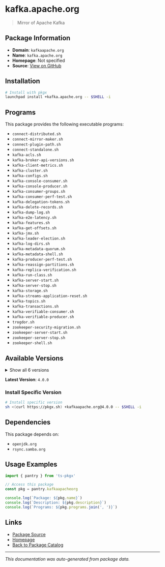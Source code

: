 # kafka.apache.org

> Mirror of Apache Kafka

## Package Information

- **Domain**: `kafkaapache.org`
- **Name**: `kafka.apache.org`
- **Homepage**: Not specified
- **Source**: [View on GitHub](https://github.com/pkgxdev/pantry/tree/main/projects/kafka.apache.org/package.yml)

## Installation

```bash
# Install with pkgx
launchpad install +kafka.apache.org -- $SHELL -i
```

## Programs

This package provides the following executable programs:

- `connect-distributed.sh`
- `connect-mirror-maker.sh`
- `connect-plugin-path.sh`
- `connect-standalone.sh`
- `kafka-acls.sh`
- `kafka-broker-api-versions.sh`
- `kafka-client-metrics.sh`
- `kafka-cluster.sh`
- `kafka-configs.sh`
- `kafka-console-consumer.sh`
- `kafka-console-producer.sh`
- `kafka-consumer-groups.sh`
- `kafka-consumer-perf-test.sh`
- `kafka-delegation-tokens.sh`
- `kafka-delete-records.sh`
- `kafka-dump-log.sh`
- `kafka-e2e-latency.sh`
- `kafka-features.sh`
- `kafka-get-offsets.sh`
- `kafka-jmx.sh`
- `kafka-leader-election.sh`
- `kafka-log-dirs.sh`
- `kafka-metadata-quorum.sh`
- `kafka-metadata-shell.sh`
- `kafka-producer-perf-test.sh`
- `kafka-reassign-partitions.sh`
- `kafka-replica-verification.sh`
- `kafka-run-class.sh`
- `kafka-server-start.sh`
- `kafka-server-stop.sh`
- `kafka-storage.sh`
- `kafka-streams-application-reset.sh`
- `kafka-topics.sh`
- `kafka-transactions.sh`
- `kafka-verifiable-consumer.sh`
- `kafka-verifiable-producer.sh`
- `trogdor.sh`
- `zookeeper-security-migration.sh`
- `zookeeper-server-start.sh`
- `zookeeper-server-stop.sh`
- `zookeeper-shell.sh`

## Available Versions

<details>
<summary>Show all 6 versions</summary>

- `4.0.0`, `3.9.1`, `3.9.0`, `3.8.1`, `3.8.0`
- `3.7.2`

</details>

**Latest Version**: `4.0.0`

### Install Specific Version

```bash
# Install specific version
sh <(curl https://pkgx.sh) +kafkaapache.org@4.0.0 -- $SHELL -i
```

## Dependencies

This package depends on:

- `openjdk.org`
- `rsync.samba.org`

## Usage Examples

```typescript
import { pantry } from 'ts-pkgx'

// Access this package
const pkg = pantry.kafkaapacheorg

console.log(`Package: ${pkg.name}`)
console.log(`Description: ${pkg.description}`)
console.log(`Programs: ${pkg.programs.join(', ')}`)
```

## Links

- [Package Source](https://github.com/pkgxdev/pantry/tree/main/projects/kafka.apache.org/package.yml)
- [Homepage](#)
- [Back to Package Catalog](../package-catalog.md)

---

*This documentation was auto-generated from package data.*
